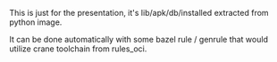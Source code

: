This is just for the presentation, it's lib/apk/db/installed extracted from python image.

It can be done automatically with some bazel rule / genrule that would utilize crane toolchain from rules_oci.
